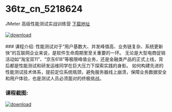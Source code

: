 # 36tz_cn_5218624
JMeter 高级性能测试实战训练营
[下载地址](http://www.36tz.cn/article/5218624 "下载地址")
<br/></br>[![download](http://36tz.cn/muke_img/2021_02_1-82-300x126.png "下载地址")](http://www.36tz.cn/article/5218624 "下载地址")
<br/></br>### 课程介绍:
性能测试对于“用户基数大、并发峰值高、业务链复杂、系统更新快”的互联网企业来说，是软件生命周期里至关重要的一环。
无论是大型电商促销活动如“淘宝双11”、“京东618”等极限峰值业务，还是金融类产品的正式上线，背后都是性能测试和研发运维同学在巨大压力下探索实践的身影。
如何构建先进的性能测试技术体系，提前定位系统瓶颈，避免服务器线上崩溃，保障业务数据安全和用户体验，也是测试人员必须面对的终极挑战。

### 课程截图:
[![download](http://36tz.cn/muke_img/2021_02_2-87.png "下载地址")](http://www.36tz.cn/article/5218624 "下载地址")
